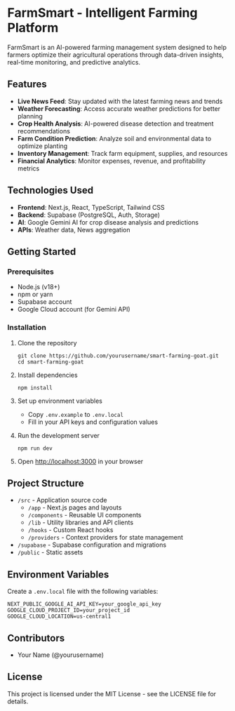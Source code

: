 # FarmSmart - Intelligent Farming Platform

FarmSmart is an AI-powered farming management system designed to help farmers optimize their agricultural operations through data-driven insights, real-time monitoring, and predictive analytics.

## Features

- **Live News Feed**: Stay updated with the latest farming news and trends
- **Weather Forecasting**: Access accurate weather predictions for better planning
- **Crop Health Analysis**: AI-powered disease detection and treatment recommendations
- **Farm Condition Prediction**: Analyze soil and environmental data to optimize planting
- **Inventory Management**: Track farm equipment, supplies, and resources
- **Financial Analytics**: Monitor expenses, revenue, and profitability metrics

## Technologies Used

- **Frontend**: Next.js, React, TypeScript, Tailwind CSS
- **Backend**: Supabase (PostgreSQL, Auth, Storage)
- **AI**: Google Gemini AI for crop disease analysis and predictions
- **APIs**: Weather data, News aggregation

## Getting Started

### Prerequisites

- Node.js (v18+)
- npm or yarn
- Supabase account
- Google Cloud account (for Gemini API)

### Installation

1. Clone the repository
   ```
   git clone https://github.com/yourusername/smart-farming-goat.git
   cd smart-farming-goat
   ```

2. Install dependencies
   ```
   npm install
   ```

3. Set up environment variables
   - Copy `.env.example` to `.env.local`
   - Fill in your API keys and configuration values

4. Run the development server
   ```
   npm run dev
   ```

5. Open [http://localhost:3000](http://localhost:3000) in your browser

## Project Structure

- `/src` - Application source code
  - `/app` - Next.js pages and layouts
  - `/components` - Reusable UI components
  - `/lib` - Utility libraries and API clients
  - `/hooks` - Custom React hooks
  - `/providers` - Context providers for state management
- `/supabase` - Supabase configuration and migrations
- `/public` - Static assets

## Environment Variables

Create a `.env.local` file with the following variables:

```
NEXT_PUBLIC_GOOGLE_AI_API_KEY=your_google_api_key
GOOGLE_CLOUD_PROJECT_ID=your_project_id
GOOGLE_CLOUD_LOCATION=us-central1
```

## Contributors

- Your Name (@yourusername)

## License

This project is licensed under the MIT License - see the LICENSE file for details.
